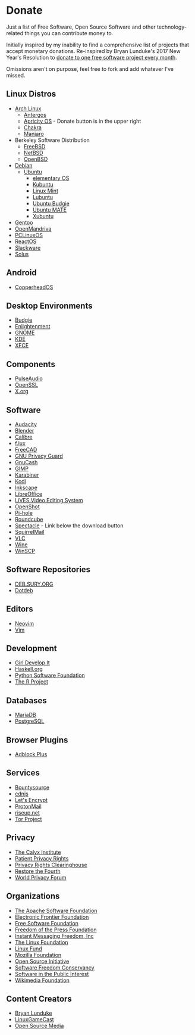 # Donate

Just a list of Free Software, Open Source Software and other technology-related
things you can contribute money to.

Initially inspired by my inability to find a comprehensive list of projects that
accept monetary donations. Re-inspired by Bryan Lunduke's 2017 New Year's
Resolution to [donate to one free software project every month][resolution].

Omissions aren't on purpose, feel free to fork and add whatever I've missed.

[resolution]: http://www.networkworld.com/article/3160174/linux/new-years-resolution-donate-to-1-free-software-project-every-month.html

## Linux Distros

* [Arch Linux](https://www.archlinux.org/donate/)
  * [Antergos](https://antergos.com/donate/)
  * [Apricity OS](https://apricityos.com/) - Donate button is in the upper right
  * [Chakra](https://chakralinux.org/?donate)
  * [Manjaro](https://manjaro.github.io/donate/)
* Berkeley Software Distribution
  * [FreeBSD](https://www.freebsdfoundation.org/donate/)
  * [NetBSD](https://www.netbsd.org/donations/#how-to-donate)
  * [OpenBSD](https://www.openbsd.org/donations.html)
* [Debian](https://www.debian.org/donations)
  * [Ubuntu](https://www.ubuntu.com/download/desktop/contribute)
    * [elementary OS](https://elementary.io/get-involved)
    * [Kubuntu](https://www.kubuntu.org/contribute-to-kubuntu/)
    * [Linux Mint](https://linuxmint.com/donors.php)
    * [Lubuntu](http://lubuntu.me/donate/)
    * [Ubuntu Budgie](https://budgie-remix.org/support-us/)
    * [Ubuntu MATE](https://ubuntu-mate.org/donate/)
    * [Xubuntu](https://xubuntu.org/donations/)
* [Gentoo](https://www.gentoo.org/donate/)
* [OpenMandriva](https://www.openmandriva.org/donate)
* [PCLinuxOS](http://www.pclinuxos.com/donations/)
* [ReactOS](https://www.reactos.org/donating)
* [Slackware](https://store.slackware.com/cgi-bin/store/slackdonation)
* [Solus](https://solus-project.com/support/)

## Android

* [CopperheadOS](https://copperhead.co/android/donate)

## Desktop Environments

* [Budgie](https://solus-project.com/support/)
* [Enlightenment](https://www.enlightenment.org/contribute)
* [GNOME](https://www.gnome.org/friends/)
* [KDE](https://www.kde.org/community/donations/index.php#money)
* [XFCE](https://www.bountysource.com/teams/xfce)

## Components

* [PulseAudio](https://www.patreon.com/tanuk)
* [OpenSSL](https://www.openssl.org/support/donations.html)
* [X.org](https://www.x.org/wiki/SponsorshipPage/)

## Software

* [Audacity](http://www.audacityteam.org/donate/)
* [Blender](https://www.blender.org/foundation/donation-payment/)
* [Calibre](https://calibre-ebook.com/donate)
* [f.lux](https://justgetflux.com/promo/paypal.html)
* [FreeCAD](https://www.patreon.com/yorikvanhavre)
* [GNU Privacy Guard](https://gpgtools.org/donate.html)
* [GnuCash](https://www.gnucash.org/donate.phtml)
* [GIMP](https://www.gimp.org/donating/#donate-to-the-project)
* [Karabiner](https://pqrs.org/osx/karabiner/pricing.html.en)
* [Kodi](https://kodi.tv/contribute/donate/)
* [Inkscape](https://inkscape.org/en/support-us/donate/)
* [LibreOffice](https://www.libreoffice.org/donate/)
* [LiVES Video Editing System](http://lives-video.com/index.php?do=donate)
* [OpenShot](https://www.patreon.com/openshot)
* [Pi-hole](https://pi-hole.net/donate/?v=7516fd43adaa)
* [Roundcube](https://roundcube.net/contribute/)
* [Spectacle](https://www.spectacleapp.com/) - Link below the download button
* [SquirrelMail](https://squirrelmail.org/donations.php)
* [VLC](https://www.videolan.org/contribute.html#money)
* [Wine](https://www.winehq.org/donate)
* [WinSCP](https://winscp.net/eng/donate.php)

## Software Repositories

* [DEB.SURY.ORG](https://deb.sury.org/#donate)
* [Dotdeb](https://www.dotdeb.org/donate/)


## Editors

* [Neovim](https://salt.bountysource.com/teams/neovim)
* [Vim](http://www.vim.org/sponsor/)

## Development

* [Girl Develop It](https://www.girldevelopit.com/donate)
* [Haskell.org](https://wiki.haskell.org/Donate_to_Haskell.org)
* [Python Software Foundation](https://www.python.org/psf/donations/)
* [The R Project](https://www.r-project.org/foundation/donations.html)

## Databases

* [MariaDB](https://mariadb.org/donate/)
* [PostgreSQL](https://www.postgresql.org/about/donate_pg_org/)

## Browser Plugins

* [Adblock Plus](https://adblockplus.org/en/contribute#donate)

## Services

* [Bountysource](https://salt.bountysource.com/teams/bountysource)
* [cdnjs](https://www.bountysource.com/teams/cdnjs)
* [Let's Encrypt](https://letsencrypt.org/donate/)
* [ProtonMail](https://protonmail.com/donate)
* [riseup.net](https://riseup.net/en/donate)
* [Tor Project](https://donate.torproject.org/)

## Privacy

* [The Calyx Institute](https://www.calyxinstitute.org/civicrm/contribute/transact?reset=1&id=19)
* [Patient Privacy Rights](https://patientprivacyrights.org/?page_id=8067)
* [Privacy Rights Clearinghouse](https://privacyrights.networkforgood.com/)
* [Restore the Fourth](https://restorethe4th.com/donate-now/)
* [World Privacy Forum](https://www.worldprivacyforum.org/donate/)

## Organizations

* [The Apache Software Foundation](https://www.apache.org/foundation/contributing.html)
* [Electronic Frontier Foundation](https://supporters.eff.org/donate/button)
* [Free Software Foundation](https://www.fsf.org/associate/)
* [Freedom of the Press Foundation](https://freedom.press/)
* [Instant Messaging Freedom, Inc](https://imfreedom.org/donate.php)
* [The Linux Foundation](https://www.linuxfoundation.org/about/linux-donate)
* [Linux Fund](http://www.linuxfund.org/donate/)
* [Mozilla Foundation](https://donate.mozilla.org/en-US/)
* [Open Source Initiative](https://opensource.org/civicrm/contribute/transact?reset=1&id=2)
* [Software Freedom Conservancy](https://sfconservancy.org/supporter/)
* [Software in the Public Interest](http://spi-inc.org/donations/)
* [Wikimedia Foundation](https://donate.wikimedia.org/)

## Content Creators

* [Bryan Lunduke](https://www.patreon.com/bryanlunduke)
* [LinuxGameCast](https://www.patreon.com/linuxgamecast)
* [Open Source Media](https://www.patreon.com/radioopensource)

